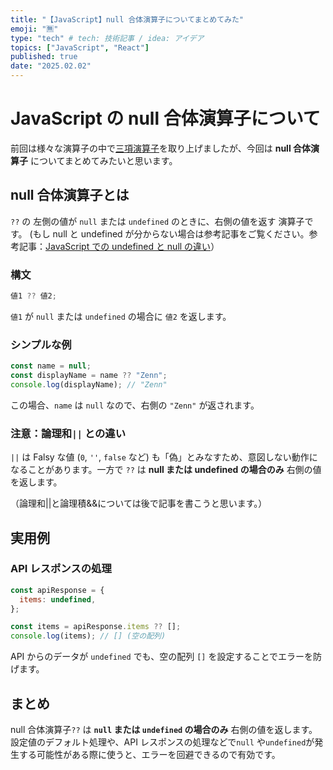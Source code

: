 ```yaml
---
title: "【JavaScript】null 合体演算子についてまとめてみた"
emoji: "🈚️"
type: "tech" # tech: 技術記事 / idea: アイデア
topics: ["JavaScript", "React"]
published: true
date: "2025.02.02"
---
```


# JavaScript の null 合体演算子について

前回は様々な演算子の中で[三項演算子](https://zenn.dev/hayatech/articles/js-ternary-operator)を取り上げましたが、今回は **null 合体演算子** についてまとめてみたいと思います。

## null 合体演算子とは

`??` の 左側の値が `null` または `undefined` のときに、右側の値を返す 演算子です。
(もし null と undefined が分からない場合は参考記事をご覧ください。参考記事：[JavaScript での undefined と null の違い](https://zenn.dev/fujee/articles/a3eec3709fe7ac)）

### 構文

```javascript
値1 ?? 値2;
```

`値1` が `null` または `undefined` の場合に `値2` を返します。

### シンプルな例

```javascript
const name = null;
const displayName = name ?? "Zenn";
console.log(displayName); // "Zenn"
```

この場合、`name` は `null` なので、右側の `"Zenn"` が返されます。

### 注意：論理和`||` との違い

`||` は Falsy な値 (`0`, `''`, `false` など) も「偽」とみなすため、意図しない動作になることがあります。一方で `??` は **null または undefined の場合のみ** 右側の値を返します。

（論理和||と論理積&&については後で記事を書こうと思います。）

## 実用例

### API レスポンスの処理

```javascript
const apiResponse = {
  items: undefined,
};

const items = apiResponse.items ?? [];
console.log(items); // [] (空の配列)
```

API からのデータが `undefined` でも、空の配列 `[]` を設定することでエラーを防げます。

## まとめ

null 合体演算子`??` は **`null` または `undefined` の場合のみ** 右側の値を返します。
設定値のデフォルト処理や、API レスポンスの処理などで`null` や`undefined`が発生する可能性がある際に使うと、エラーを回避できるので有効です。
